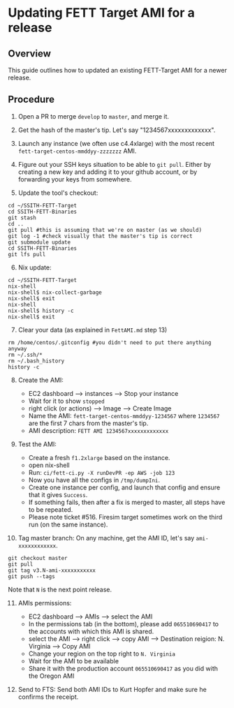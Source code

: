 # Updating FETT Target AMI for a release

## Overview

This guide outlines how to updated an existing FETT-Target AMI for a newer release.

## Procedure

1. Open a PR to merge `develop` to `master`, and merge it. 

2. Get the hash of the master's tip. Let's say "1234567xxxxxxxxxxxxx".

3. Launch any instance (we often use c4.4xlarge) with the most recent `fett-target-centos-mmddyy-zzzzzzz` AMI.

4. Figure out your SSH keys situation to be able to `git pull`. Either by creating a new key and adding it to your github account, or by forwarding your keys from somewhere.

5. Update the tool's checkout:
```
cd ~/SSITH-FETT-Target
cd SSITH-FETT-Binaries
git stash
cd ..
git pull #this is assuming that we're on master (as we should)
git log -1 #check visually that the master's tip is correct
git submodule update
cd SSITH-FETT-Binaries
git lfs pull
```

6. Nix update:
```
cd ~/SSITH-FETT-Target
nix-shell
nix-shell$ nix-collect-garbage
nix-shell$ exit
nix-shell
nix-shell$ history -c
nix-shell$ exit
```

7. Clear your data (as explained in `FettAMI.md` step 13)
```
rm /home/centos/.gitconfig #you didn't need to put there anything anyway
rm ~/.ssh/*
rm ~/.bash_history
history -c
```

8. Create the AMI:
    - EC2 dashboard --> instances --> Stop your instance
    - Wait for it to show `stopped`
    - right click (or actions) --> Image --> Create Image
    - Name the AMI: `fett-target-centos-mmddyy-1234567` where `1234567` are the first 7 chars from the master's tip.
    - AMI description: `FETT AMI 1234567xxxxxxxxxxxxx`

9. Test the AMI:
    - Create a fresh `f1.2xlarge` based on the instance.
    - open nix-shell
    - Run: `ci/fett-ci.py -X runDevPR -ep AWS -job 123`
    - Now you have all the configs in `/tmp/dumpIni`. 
    - Create one instance per config, and launch that config and ensure that it gives `Success`.
    - If something fails, then after a fix is merged to master, all steps have to be repeated.
    - Please note ticket #516. Firesim target sometimes work on the third run (on the same instance).

10. Tag master branch:
On any machine, get the AMI ID, let's say `ami-xxxxxxxxxxxx`.
```
git checkout master
git pull
git tag v3.N-ami-xxxxxxxxxxx
git push --tags
```
Note that `N` is the next point release.

11. AMIs permissions:
    - EC2 dashboard --> AMIs --> select the AMI 
    - In the permissions tab (in the bottom), please add `065510690417` to the accounts with which this AMI is shared.
    - select the AMI --> right click --> copy AMI --> Destination reigion: N. Virginia --> Copy AMI
    - Change your region on the top right to `N. Virginia`
    - Wait for the AMI to be available
    - Share it with the production account `065510690417` as you did with the Oregon AMI

12. Send to FTS:
Send both AMI IDs to Kurt Hopfer and make sure he confirms the receipt.